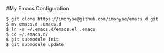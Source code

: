 #My Emacs Configuration

    $ git clone https://imonyse@github.com/imonyse/emacs.d.git 
    $ mv emacs.d .emacs.d
    $ ln -s ~/.emacs.d/emacs.el .emacs
    $ cd ~/.emacs.d/
    $ git submodule init
    $ git submodule update
    
